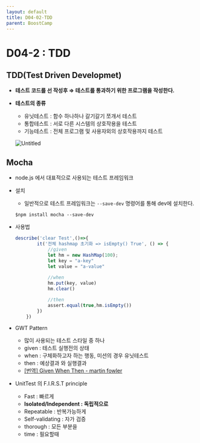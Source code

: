 ```yaml
---
layout: default
title: D04-02-TDD
parent: BoostCamp
---
```

# D04-2 : TDD

## **TDD**(Test Driven Developmet)

- **테스트 코드를 선 작성후 ⇒ 테스트를 통과하기 위한 프로그램을 작성한다.**
- **테스트의 종류**
    - 유닛테스트 : 함수 하나하나 갈기갈기 쪼개서 테스트
    - 통합테스트 : 서로 다른 시스템의 상호작용을 테스트
    - 기능테스트 : 전체 프로그램 및 사용자외의 상호작용까지 테스트

    ![Untitled](https://user-images.githubusercontent.com/41819176/91639046-b4ce7780-ea4e-11ea-86c3-47412ac0875d.png)

## Mocha 
- node.js 에서 대표적으로 사용되는 테스트 프레임워크
- 설치 
    -  일반적으로 테스트 프레임워크는 `--save-dev` 명령어를 통해 dev에 설치한다.
    ```
    $npm install mocha --save-dev 
    ```

- 사용법
    ```jsx
    describe('clear Test',()=>{
            it('전체 hashmap 초기화 => isEmpty() True', () => {
                //given
                let hm = new HashMap(100);
                let key = "a-key"
                let value = "a-value"
                
                //when
                hm.put(key, value)
                hm.clear()

                //then
                assert.equal(true,hm.isEmpty())
            })
        })
    ```

- GWT Pattern
    - 많이 사용되는 테스트 스타일 중 하나
    - given : 테스트 실행전의 상태
    - when : 구체화하고자 하는 행동, 미션의 경우 유닛테스트
    - then : 예상결과 와 실행결과
    - [[번역] Given When Then - martin fowler](https://velog.io/@pop8682/%EB%B2%88%EC%97%AD-Given-When-Then-martin-fowler)

- UnitTest 의 F.I.R.S.T principle
    - Fast : 빠르게
    - **Isolated/Independent : 독립적으로**
    - Repeatable : 반복가능하게
    - Self-validating : 자가 검증
    - thorough : 모든 부분을
    - time : 필요할때
